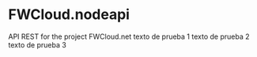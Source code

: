 # FWCloud.nodeapi
API REST for the project FWCloud.net
texto de prueba 1
texto de prueba 2
texto de prueba 3
